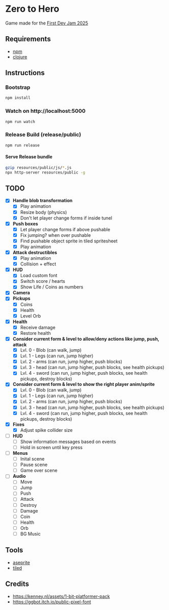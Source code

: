 # Zero to Hero
Game made for the [First Dev Jam 2025](https://docs.google.com/spreadsheets/d/1Zl4_gNtujm9f759oWaeIs22dplejp5yB_J1pHmns72I/edit?gid=324790356#gid=324790356)

## Requirements
- [npm](https://www.npmjs.com/)
- [clojure](https://clojure.org/)

## Instructions

### Bootstrap
```bash
npm install
```

### Watch on http://localhost:5000
```bash
npm run watch
```

### Release Build (release/public)
```bash
npm run release
```

#### Serve Release bundle
```bash
gzip resources/public/js/*.js
npx http-server resources/public -g
```

## TODO
- [x] **Handle blob transformation**
    - [x] Play animation 
    - [x] Resize body (physics)
    - [x] Don't let player change forms if inside tunel
- [x] **Push boxes**
    - [x] Let player change forms if above pushable
    - [x] Fix jumping? when over pushable
    - [x] Find pushable object sprite in tiled spritesheet
    - [x] Play animation
- [x] **Attack destructibles**
    - [x] Play animation
    - [x] Collision + effect
- [x] **HUD**
    - [x] Load custom font
    - [x] Switch score / hearts
    - [x] Show Life / Coins as numbers
- [x] **Camera**
- [x] **Pickups**
    - [x] Coins
    - [x] Health
    - [x] Level Orb
- [x] **Health**
    - [x] Receive damage
    - [x] Restore health
- [x] **Consider current form & level to allow/deny actions like jump, push, attack**
    - [x] Lvl. 0 - Blob (can walk, jump)
    - [x] Lvl. 1 - Legs (can run, jump higher)
    - [x] Lvl. 2 - arms (can run, jump higher, push blocks)
    - [x] Lvl. 3 - head (can run, jump higher, push blocks, see health pickups)
    - [x] Lvl. 4 - sword (can run, jump higher, push blocks, see health pickups, destroy blocks)
- [x] **Consider current form & level to show the right player anim/sprite**
    - [x] Lvl. 0 - Blob (can walk, jump)
    - [x] Lvl. 1 - Legs (can run, jump higher)
    - [x] Lvl. 2 - arms (can run, jump higher, push blocks)
    - [x] Lvl. 3 - head (can run, jump higher, push blocks, see health pickups)
    - [x] Lvl. 4 - sword (can run, jump higher, push blocks, see health pickups, destroy blocks)
- [x] **Fixes**
    - [x] Adjust spike collider size
- [ ] **HUD**
    - [ ] Show information messages based on events
    - [ ] Hold in screen until key press
- [ ] **Menus**
    - [ ] Inital scene
    - [ ] Pause scene
    - [ ] Game over scene
- [ ] **Audio**
    - [ ] Move
    - [ ] Jump
    - [ ] Push
    - [ ] Attack
    - [ ] Destroy
    - [ ] Damage
    - [ ] Coin
    - [ ] Health
    - [ ] Orb
    - [ ] BG Music 

## Tools
- [aseprite](https://www.aseprite.org/)
- [tiled](https://www.mapeditor.org/)

## Credits
- https://kenney.nl/assets/1-bit-platformer-pack
- https://ggbot.itch.io/public-pixel-font
